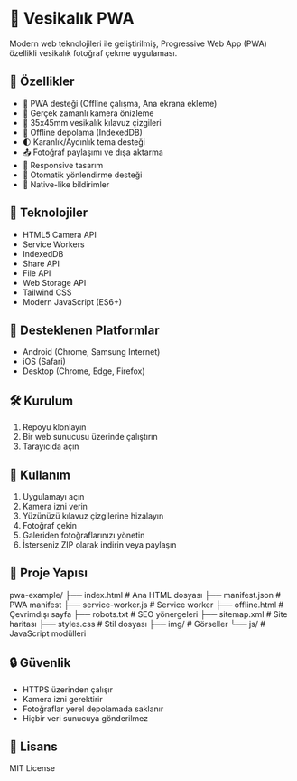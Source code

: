 # 📸 Vesikalık PWA

Modern web teknolojileri ile geliştirilmiş, Progressive Web App (PWA) özellikli vesikalık fotoğraf çekme uygulaması.

## 🌟 Özellikler

- 📱 PWA desteği (Offline çalışma, Ana ekrana ekleme)
- 📸 Gerçek zamanlı kamera önizleme
- 🎯 35x45mm vesikalık kılavuz çizgileri
- 💾 Offline depolama (IndexedDB)
- 🌓 Karanlık/Aydınlık tema desteği
- 📤 Fotoğraf paylaşımı ve dışa aktarma
- 📱 Responsive tasarım
- 🔄 Otomatik yönlendirme desteği
- 🔔 Native-like bildirimler

## 🚀 Teknolojiler

- HTML5 Camera API
- Service Workers
- IndexedDB
- Share API
- File API
- Web Storage API
- Tailwind CSS
- Modern JavaScript (ES6+)

## 📱 Desteklenen Platformlar

- Android (Chrome, Samsung Internet)
- iOS (Safari)
- Desktop (Chrome, Edge, Firefox)

## 🛠️ Kurulum

1. Repoyu klonlayın
2. Bir web sunucusu üzerinde çalıştırın
3. Tarayıcıda açın

## 📝 Kullanım

1. Uygulamayı açın
2. Kamera izni verin
3. Yüzünüzü kılavuz çizgilerine hizalayın
4. Fotoğraf çekin
5. Galeriden fotoğraflarınızı yönetin
6. İsterseniz ZIP olarak indirin veya paylaşın

## 📁 Proje Yapısı 
pwa-example/
├── index.html # Ana HTML dosyası
├── manifest.json # PWA manifest
├── service-worker.js # Service worker
├── offline.html # Çevrimdışı sayfa
├── robots.txt # SEO yönergeleri
├── sitemap.xml # Site haritası
├── styles.css # Stil dosyası
├── img/ # Görseller
└── js/ # JavaScript modülleri

## 🔒 Güvenlik

- HTTPS üzerinden çalışır
- Kamera izni gerektirir
- Fotoğraflar yerel depolamada saklanır
- Hiçbir veri sunucuya gönderilmez

## 📄 Lisans

MIT License
